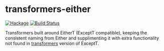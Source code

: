 transformers-either
==================

[![Hackage](https://img.shields.io/hackage/v/transformers-either.svg)](https://hackage.haskell.org/package/transformers-either) [![Build Status](https://secure.travis-ci.org/tmcgilchrist/transformers-either.png?branch=master)](http://travis-ci.org/tmcgilchrist/transformers-either)

Transformers built around EitherT (ExceptT compatible), keeping the consistent naming from Either and supplimenting it
with extra functionality not found in [transformers](http://hackage.haskell.org/package/transformers) version of ExceptT.


